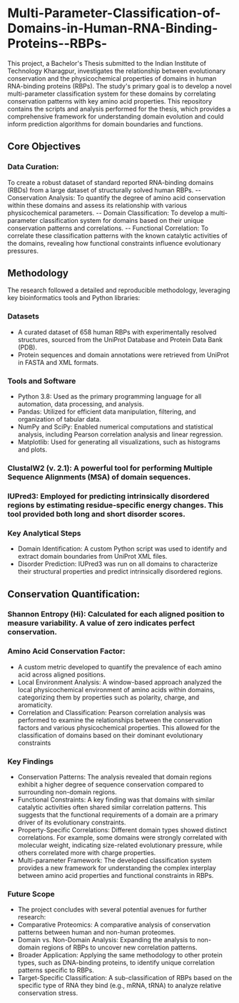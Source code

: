 # Multi-Parameter-Classification-of-Domains-in-Human-RNA-Binding-Proteins--RBPs-
This project, a Bachelor's Thesis submitted to the Indian Institute of Technology Kharagpur, investigates the relationship between evolutionary conservation and the physicochemical properties of domains in human RNA-binding proteins (RBPs). The study's primary goal is to develop a novel multi-parameter classification system for these domains by correlating conservation patterns with key amino acid properties.
This repository contains the scripts and analysis performed for the thesis, which provides a comprehensive framework for understanding domain evolution and could inform prediction algorithms for domain boundaries and functions.
## Core Objectives
### Data Curation: 
To create a robust dataset of standard reported RNA-binding domains (RBDs) from a large dataset of structurally solved human RBPs.
-- Conservation Analysis: To quantify the degree of amino acid conservation within these domains and assess its relationship with various physicochemical parameters.
-- Domain Classification: To develop a multi-parameter classification system for domains based on their unique conservation patterns and correlations.
-- Functional Correlation: To correlate these classification patterns with the known catalytic activities of the domains, revealing how functional constraints influence evolutionary pressures.
## Methodology
The research followed a detailed and reproducible methodology, leveraging key bioinformatics tools and Python libraries:
### Datasets
- A curated dataset of 658 human RBPs with experimentally resolved structures, sourced from the UniProt Database and Protein Data Bank (PDB).
- Protein sequences and domain annotations were retrieved from UniProt in FASTA and XML formats.
### Tools and Software
- Python 3.8: Used as the primary programming language for all automation, data processing, and analysis.
- Pandas: Utilized for efficient data manipulation, filtering, and organization of tabular data.
- NumPy and SciPy: Enabled numerical computations and statistical analysis, including Pearson correlation analysis and linear regression.
- Matplotlib: Used for generating all visualizations, such as histograms and plots.
### ClustalW2 (v. 2.1): A powerful tool for performing Multiple Sequence Alignments (MSA) of domain sequences.
### IUPred3: Employed for predicting intrinsically disordered regions by estimating residue-specific energy changes. This tool provided both long and short disorder scores.
### Key Analytical Steps
- Domain Identification: A custom Python script was used to identify and extract domain boundaries from UniProt XML files.
- Disorder Prediction: IUPred3 was run on all domains to characterize their structural properties and predict intrinsically disordered regions.
## Conservation Quantification:
### Shannon Entropy (Hi): Calculated for each aligned position to measure variability. A value of zero indicates perfect conservation.
### Amino Acid Conservation Factor: 
- A custom metric developed to quantify the prevalence of each amino acid across aligned positions.
- Local Environment Analysis: A window-based approach analyzed the local physicochemical environment of amino acids within domains, categorizing them by properties such as polarity, charge, and aromaticity.
- Correlation and Classification: Pearson correlation analysis was performed to examine the relationships between the conservation factors and various physicochemical properties. This allowed for the classification of domains based on their dominant evolutionary constraints
### Key Findings
- Conservation Patterns: The analysis revealed that domain regions exhibit a higher degree of sequence conservation compared to surrounding non-domain regions.
- Functional Constraints: A key finding was that domains with similar catalytic activities often shared similar correlation patterns. This suggests that the functional requirements of a domain are a primary driver of its evolutionary constraints.
- Property-Specific Correlations: Different domain types showed distinct correlations. For example, some domains were strongly correlated with molecular weight, indicating size-related evolutionary pressure, while others correlated more with charge properties.
- Multi-parameter Framework: The developed classification system provides a new framework for understanding the complex interplay between amino acid properties and functional constraints in RBPs.
### Future Scope
- The project concludes with several potential avenues for further research:
- Comparative Proteomics: A comparative analysis of conservation patterns between human and non-human proteomes.
- Domain vs. Non-Domain Analysis: Expanding the analysis to non-domain regions of RBPs to uncover new correlation patterns.
- Broader Application: Applying the same methodology to other protein types, such as DNA-binding proteins, to identify unique correlation patterns specific to RBPs.
- Target-Specific Classification: A sub-classification of RBPs based on the specific type of RNA they bind (e.g., mRNA, tRNA) to analyze relative conservation stress.
